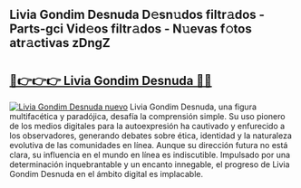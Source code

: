 ## Livia Gondim Desnuda D𝚎sn𝚞dos filtr𝚊dos - Parts-gci Vid𝚎os filtr𝚊dos - N𝚞evas f𝚘tos atr𝚊ctivas zDngZ

# <h2><a href="http://mb02f1.tromn.icu/?c=Livia+Gondim+Desnuda">🔗👉👉👉 Livia Gondim Desnuda 🔗🔗</a></h2>

[![Livia Gondim Desnuda nuevo](https://i.imgur.com/pEAQMta.gif)](http://mb02f1.tromn.icu/?c=Livia+Gondim+Desnuda)
Livia Gondim Desnuda, una figura multifacética y paradójica, desafía la comprensión simple. Su uso pionero de los medios digitales para la autoexpresión ha cautivado y enfurecido a los observadores, generando debates sobre ética, identidad y la naturaleza evolutiva de las comunidades en línea. Aunque su dirección futura no está clara, su influencia en el mundo en línea es indiscutible. Impulsado por una determinación inquebrantable y un encanto innegable, el progreso de Livia Gondim Desnuda en el ámbito digital es implacable.
